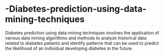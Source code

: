 # -Diabetes-prediction-using-data-mining-techniques
 Diabetes prediction using data mining techniques involves the application of various data mining algorithms and methods to analyze historical data related to diabetes patients and identify patterns that can be used to predict the likelihood of an individual developing diabetes in the future.
